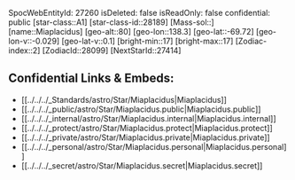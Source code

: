 ﻿---
location: [-69.72,-138.3,80]
type: Star
tags:
- astro/Star

---
SpocWebEntityId: 27260
isDeleted: false
isReadOnly: false
confidential: public
[star-class::A1]
[star-class-id::28189]
[Mass-sol::]
[name::Miaplacidus]
[geo-alt::80]
[geo-lon::138.3]
[geo-lat::-69.72]
[geo-lon-v::-0.029]
[geo-lat-v::0.1]
[bright-min::17]
[bright-max::17]
[Zodiac-index::2]
[ZodiacId::28099]
[NextStarId::27414]



## Confidential Links & Embeds: 
- [[../../../_Standards/astro/Star/Miaplacidus|Miaplacidus]] 
- [[../../../_public/astro/Star/Miaplacidus.public|Miaplacidus.public]] 
- [[../../../_internal/astro/Star/Miaplacidus.internal|Miaplacidus.internal]] 
- [[../../../_protect/astro/Star/Miaplacidus.protect|Miaplacidus.protect]] 
- [[../../../_private/astro/Star/Miaplacidus.private|Miaplacidus.private]] 
- [[../../../_personal/astro/Star/Miaplacidus.personal|Miaplacidus.personal]] 
- [[../../../_secret/astro/Star/Miaplacidus.secret|Miaplacidus.secret]] 
